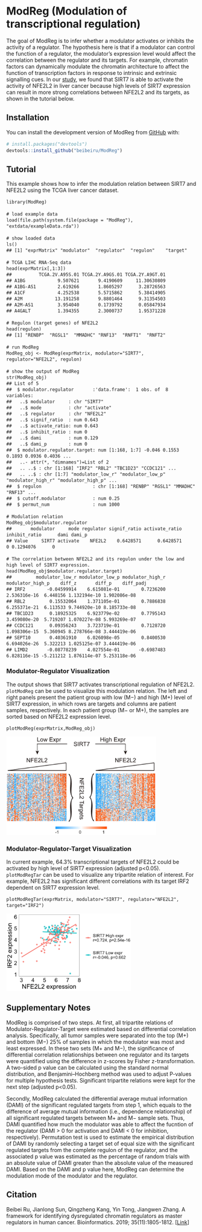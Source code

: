 
<!-- README.md is generated from README.Rmd. Please edit that file -->

# ModReg (Modulation of transcriptional regulation)

The goal of ModReg is to infer whether a modulator activates or inhibits
the activity of a regulator. The hypothesis here is that if a modulator
can control the function of a regulator, the modulator’s expression
level would affect the correlation between the regulator and its
targets. For example, chromatin factors can dynamically modulate the
chromatin architecture to affect the function of transcription factors
in response to intrinsic and extrinsic signalling cues. In our
<a href="https://academic.oup.com/bioinformatics/article/35/11/1805/5144669" target="_blank">study</a>,
we found that SIRT7 is able to activate the activity of NFE2L2 in liver
cancer because high levels of SIRT7 expression can result in more strong
correlations between NFE2L2 and its targets, as shown in the tutorial
below.

## Installation

You can install the development version of ModReg from
[GitHub](https://github.com/beibeiru/ModReg) with:

``` r
# install.packages("devtools")
devtools::install_github("beibeiru/ModReg")
```

## Tutorial

This example shows how to infer the modulation relation between SIRT7
and NFE2L2 using the TCGA liver cancer dataset.

    library(ModReg)

    # load example data
    load(file.path(system.file(package = "ModReg"), "extdata/exampleData.rda"))

    # show loaded data
    ls()
    ## [1] "exprMatrix" "modulator"  "regulator"  "regulon"    "target" 

    # TCGA LIHC RNA-Seq data
    head(exprMatrix[,1:3])
    ##          TCGA.2V.A95S.01 TCGA.2Y.A9GS.01 TCGA.2Y.A9GT.01
    ## A1BG            9.507621       9.4190609     11.30630809
    ## A1BG-AS1        2.619266       1.8605297      3.28726563
    ## A1CF            4.252538       5.5715862      5.38414905
    ## A2M            13.191258       9.8801464      9.31354503
    ## A2M-AS1         3.954040       0.1739792      0.05847934
    ## A4GALT          1.394355       2.3000737      1.95371228

    # Regulon (target genes) of NFE2L2
    head(regulon)
    ## [1] "RENBP"  "RGSL1"  "MMADHC" "RNF13"  "RNFT1"  "RNFT2" 

    # run ModReg
    ModReg_obj <- ModReg(exprMatrix, modulator="SIRT7", regulator="NFE2L2", regulon)

    # show the output of ModReg
    str(ModReg_obj)
    ## List of 5
    ##  $ modulator.regulator       :'data.frame':  1 obs. of  8 variables:
    ##   ..$ modulator     : chr "SIRT7"
    ##   ..$ mode          : chr "activate"
    ##   ..$ regulator     : chr "NFE2L2"
    ##   ..$ signif_ratio  : num 0.643
    ##   ..$ activate_ratio: num 0.643
    ##   ..$ inhibit_ratio : num 0
    ##   ..$ dami          : num 0.129
    ##   ..$ dami_p        : num 0
    ##  $ modulator.regulator.target: num [1:168, 1:7] -0.046 0.1553 0.1893 0.0936 0.4036 ...
    ##   ..- attr(*, "dimnames")=List of 2
    ##   .. ..$ : chr [1:168] "IRF2" "RBL2" "TBC1D23" "CCDC121" ...
    ##   .. ..$ : chr [1:7] "modulator_low_r" "modulator_low_p" "modulator_high_r" "modulator_high_p" ...
    ##  $ regulon                   : chr [1:168] "RENBP" "RGSL1" "MMADHC" "RNF13" ...
    ##  $ cutoff.modulator          : num 0.25
    ##  $ permut_num                : num 1000

    # Modulation relation
    ModReg_obj$modulator.regulator
    ##       modulator     mode regulator signif_ratio activate_ratio inhibit_ratio      dami dami_p
    ## Value     SIRT7 activate    NFE2L2    0.6428571      0.6428571             0 0.1294076      0

    # The correlation between NFE2L2 and its regulon under the low and high level of SIRT7 expression.
    head(ModReg_obj$modulator.regulator.target)
    ##         modulator_low_r modulator_low_p modulator_high_r modulator_high_p    diff_z       diff_p    diff_padj
    ## IRF2        -0.04599914    6.615081e-01        0.7236200     2.536316e-16  6.448156 1.132194e-10 1.902086e-08
    ## RBL2         0.15532064    1.371105e-01        0.7886838     6.255371e-21  6.113533 9.744920e-10 8.185733e-08
    ## TBC1D23      0.18925325    6.923779e-02        0.7795143     3.459080e-20  5.719207 1.070227e-08 5.993269e-07
    ## CCDC121      0.09356243    3.723719e-01        0.7128720     1.098306e-15  5.360945 8.278766e-08 3.444419e-06
    ## SEPT10       0.40361910    6.026098e-05        0.8400530     6.694026e-26  5.322213 1.025125e-07 3.444419e-06
    ## LIMD2       -0.08778239    4.027554e-01       -0.6987483     6.828116e-15 -5.211212 1.876114e-07 5.253118e-06

### Modulator-Regulator Visualization

The output shows that SIRT7 activates transcriptional regulation of
NFE2L2. `plotModReg` can be used to visualize this modulation relation.
The left and right panels present the patient group with low (M−) and
high (M+) level of SIRT7 expression, in which rows are targets and
columns are patient samples, respectively. In each patient group (M− or
M+), the samples are sorted based on NFE2L2 expression level.

    plotModReg(exprMatrix,ModReg_obj)

<img src="man/figures/re2.png" width="398" />

### Modulator-Regulator-Target Visualization

In current example, 64.3% transcriptional targets of NFE2L2 could be
activated by high level of SIRT7 expression (adjusted p\<0.05).
`plotModRegTar` can be used to visualize any tripartite relation of
interest. For example, NFE2L2 has significant different correlations
with its target IRF2 dependent on SIRT7 expression level.

    plotModRegTar(exprMatrix, modulator="SIRT7", regulator="NFE2L2", target="IRF2")

<img src="man/figures/re3.png" width="330" />

## Supplementary Notes

ModReg is comprised of two steps. At first, all tripartite relations of
Modulator-Regulator-Target were estimated based on differential
correlation analysis. Specifically, all tumor samples were separated
into the top (M+) and bottom (M−) 25% of samples in which the modulator
was most and least expressed. In these two sets (M+ and M−), the
significance of differential correlation relationships between one
regulator and its targets were quantified using the difference in
z-scores by Fisher z-transformation. A two-sided p value can be
calculated using the standard normal distribution, and
Benjamini–Hochberg method was used to adjust P-values for multiple
hypothesis tests. Significant tripartite relations were kept for the
next step (adjusted p\<0.05).

Secondly, ModReg calculated the differential average mutual information
(DAMI) of the significant regulated targets from step 1, which equals to
the difference of average mutual information (i.e., dependence
relationship) of all significant regulated targets between M+ and M−
sample sets. Thus, DAMI quantified how much the modulator was able to
affect the fucntion of the regulator (DAMI \> 0 for activation and DAMI
\< 0 for inhibition, respectively). Permutation test is used to estimate
the empirical distribution of DAMI by randomly selecting a target set of
equal size with the significant regulated targets from the complete
regulon of the regulator, and the associated p value was estimated as
the percentage of random trials with an absolute value of DAMI greater
than the absolute value of the measured DAMI. Based on the DAMI and p
value here, ModReg can determine the modulation mode of the modulator
and the regulator.

## Citation

Beibei Ru, Jianlong Sun, Qingzheng Kang, Yin Tong, Jiangwen Zhang. A
framework for identifying dysregulated chromatin regulators as master
regulators in human cancer. Bioinformatics. 2019; 35(11):1805-1812.
\[<a href="https://academic.oup.com/bioinformatics/article/35/11/1805/5144669" target="_blank">Link</a>\]
